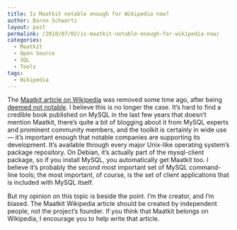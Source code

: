 ```yaml
---
title: Is Maatkit notable enough for Wikipedia now?
author: Baron Schwartz
layout: post
permalink: /2010/07/02/is-maatkit-notable-enough-for-wikipedia-now/
categories:
  - Maatkit
  - Open Source
  - SQL
  - Tools
tags:
  - Wikipedia
---
```

The [Maatkit article on Wikipedia][1] was removed some time ago, after being [deemed not notable][2]. I believe this is no longer the case. It&#8217;s hard to find a credible book published on MySQL in the last few years that doesn&#8217;t mention Maatkit, there&#8217;s quite a bit of blogging about it from MySQL experts and prominent community members, and the toolkit is certainly in wide use &#8212; it&#8217;s important enough that notable companies are supporting its development. It&#8217;s available through every major Unix-like operating system&#8217;s package repository. On Debian, it&#8217;s actually part of the mysql-client package, so if you install MySQL, you automatically get Maatkit too. I believe it&#8217;s probably the second most important set of MySQL command-line tools; the most important, of course, is the set of client applications that is included with MySQL itself.

But my opinion on this topic is beside the point. I&#8217;m the creator, and I&#8217;m biased. The Maatkit Wikipedia article should be created by independent people, not the project&#8217;s founder. If you think that Maatkit belongs on Wikipedia, I encourage you to help write that article.

 [1]: http://en.wikipedia.org/w/index.php?title=Maatkit&#038;redirect=no
 [2]: http://en.wikipedia.org/wiki/Wikipedia:Articles_for_deletion/Maatkit